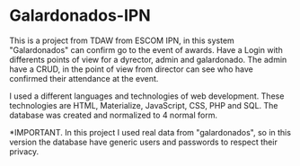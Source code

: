# Galardonados-IPN

This is a project from TDAW from ESCOM IPN, in this system "Galardonados" can confirm go to the event of awards. Have a Login with differents points of view for a dyrector, admin and galardonado.
The admin have a CRUD, in the point of view from director can see who have confirmed their attendance at the event.

I used a different languages and technologies of web development. These technologies are HTML, Materialize, JavaScript, CSS, PHP and SQL. The database was created and normalized to 4 normal form.

*IMPORTANT. In this project I used real data from "galardonados", so in this version the database have generic users and passwords to respect their privacy.
